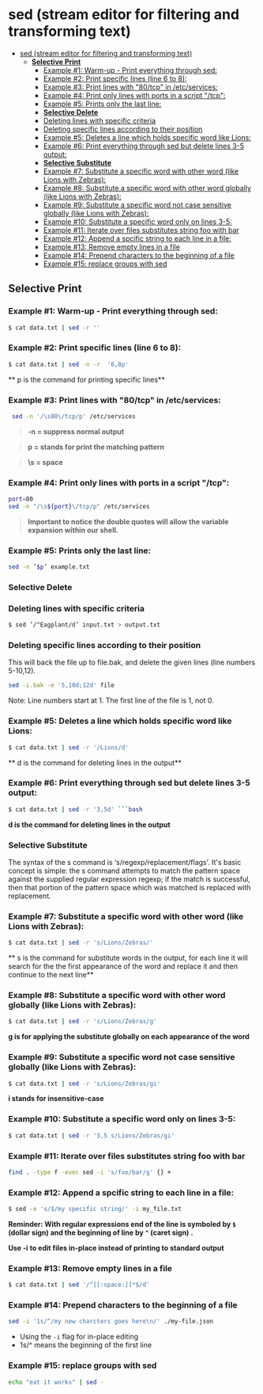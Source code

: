 # sed (stream editor for filtering and transforming text)

<!--ts-->
   * [sed (stream editor for filtering and transforming text)](#sed-stream-editor-for-filtering-and-transforming-text)
      * [<strong>Selective Print</strong>](#selective-print)
         * [Example #1: Warm-up - Print everything through sed:](#example-1-warm-up---print-everything-through-sed)
         * [Example #2: Print specific lines (line 6 to 8):](#example-2-print-specific-lines-line-6-to-8)
         * [Example #3: Print lines with "80/tcp" in /etc/services:](#example-3-print-lines-with-80tcp-in-etcservices)
         * [Example #4: Print only lines with ports in a script "/tcp":](#example-4-print-only-lines-with-ports-in-a-script-tcp)
         * [Example #5: Prints only the last line:](#example-5-prints-only-the-last-line)
         * [<strong>Selective Delete</strong>](#selective-delete)
         * [Deleting lines with specific criteria](#deleting-lines-with-specific-criteria)
         * [Deleting specific lines according to their position](#deleting-specific-lines-according-to-their-position)
         * [Example #5: Deletes a line which holds specific word like Lions:](#example-5-deletes-a-line-which-holds-specific-word-like-lions)
         * [Example #6: Print everything through sed but delete lines 3-5 output:](#example-6-print-everything-through-sed-but-delete-lines-3-5-output)
         * [<strong>Selective Substitute</strong>](#selective-substitute)
         * [Example #7: Substitute a specific word with other word (like Lions with Zebras):](#example-7-substitute-a-specific-word-with-other-word-like-lions-with-zebras)
         * [Example #8: Substitute a specific word with other word globally (like Lions with Zebras):](#example-8-substitute-a-specific-word-with-other-word-globally-like-lions-with-zebras)
         * [Example #9: Substitute a specific word not case sensitive globally (like Lions with Zebras):](#example-9-substitute-a-specific-word-not-case-sensitive-globally-like-lions-with-zebras)
         * [Example #10: Substitute a specific word only on lines 3-5:](#example-10-substitute-a-specific-word-only-on-lines-3-5)
         * [Example #11: Iterate over files substitutes string foo with bar](#example-11-iterate-over-files-substitutes-string-foo-with-bar)
         * [Example #12: Append a spcific string to each line in a file:](#example-12-append-a-spcific-string-to-each-line-in-a-file)
         * [Example #13: Remove empty lines in a file](#example-13-remove-empty-lines-in-a-file)
         * [Example #14: Prepend characters to the beginning of a file](#example-14-prepend-characters-to-the-beginning-of-a-file)
         * [Example #15: replace groups with sed](#example-15-replace-groups-with-sed)

<!-- Added by: gil_diy, at: Thu Nov 26 13:37:00 IST 2020 -->

<!--te-->



## **Selective Print**

### Example #1: Warm-up - Print everything through sed:
```bash
$ cat data.txt | sed -r ''
```

### Example #2: Print specific lines (line 6 to 8):
```bash
$ cat data.txt | sed -n -r  '6,8p'
```
** p is the command for printing specific lines**

### Example #3: Print lines with "80/tcp" in /etc/services:

```bash
 sed -n '/\s80\/tcp/p' /etc/services
```

>**-n = suppress normal output&nbsp;**

>**p = stands for print the matching pattern&nbsp;**

>**\s  = space&nbsp;**


### Example #4: Print only lines with ports in a script "/tcp":

```bash
port=80
sed -n "/\s${port}\/tcp/p" /etc/services
```

 > **Important to notice the double quotes will allow the variable expansion within our shell.**



### Example #5: Prints only the last line:
```bash
sed -n ’$p’ example.txt
```

### **Selective Delete**

### Deleting lines with specific criteria

```bash
$ sed ’/^Eagplant/d’ input.txt > output.txt
```

### Deleting specific lines according to their position

This will back the file up to file.bak, and delete the given lines (line numbers 5-10,12).

```bash
sed -i.bak -e '5,10d;12d' file
```

Note: Line numbers start at 1. The first line of the file is 1, not 0.

### Example #5: Deletes a line which holds specific word like Lions:
```bash
$ cat data.txt | sed -r '/Lions/d'
```
** d is the command for deleting lines in the output**

### Example #6: Print everything through sed but delete lines 3-5 output:
```bash
$ cat data.txt | sed -r '3,5d' ```bash
```


**d is the command for deleting lines in the output**
### **Selective Substitute**


The syntax of the s command is ‘s/regexp/replacement/flags’.
It's basic concept is simple: the s command attempts to match the pattern space against the supplied regular expression regexp; if the match is successful, then that portion of the    pattern space which was matched is replaced with replacement.


### Example #7: Substitute a specific word with other word (like Lions with Zebras):
```bash
$ cat data.txt | sed -r 's/Lions/Zebras/'
```
** s is the command for substitute words in the output,
for each line it will search for the the first appearance of the word and replace it and then continue to the next line**

### Example #8: Substitute a specific word with other word globally (like Lions with Zebras):

```bash
$ cat data.txt | sed -r 's/Lions/Zebras/g'
```

**g is for applying the substitute globally on each appearance of the word**

### Example #9: Substitute a specific word not case sensitive globally (like Lions with Zebras):

```bash
$ cat data.txt | sed -r 's/Lions/Zebras/gi'
```

**i stands for insensitive-case**


### Example #10: Substitute a specific word only on lines 3-5:

```bash
$ cat data.txt | sed -r '3,5 s/Lions/Zebras/gi'
```

### Example #11: Iterate over files substitutes string foo with bar

```bash
find . -type f -exec sed -i 's/foo/bar/g' {} +
```

### Example #12: Append a spcific string to each line in a file:

```bash
$ sed -e 's/$/my specific string/' -i my_file.txt
```

**Reminder: With regular expressions end of the line is symboled by `$` (dollar sign) and the beginning of line by `^` (caret sign)   .**


**Use -i to edit files in-place instead of printing to standard output**

### Example #13: Remove empty lines in a file

```bash
$ cat data.txt | sed '/^[[:space:]]*$/d'
```
### Example #14: Prepend characters to the beginning of a file

```bash
sed -i '1s/^/my new charcters goes here\n/' ./my-file.json
```

* Using the `-i` flag for in-place editing
* 1s/^ means the beginning of the first line

### Example #15: replace groups with sed

```bash
echo "eat it works" | sed -
```
